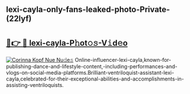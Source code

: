 ## lexi-cayla-only-fans​-leaked-photo​-Private-(22lyf)


# <h2><a href="https://mediaupload.pro?title=lexi-cayla&ref=git">🔗👉 🔴 lexi-cayla-P𝚑ot𝚘𝚜-V𝚒d𝚎o</a></h2>

[![Corinna Kopf Nue Nu𝚍e𝚜](https://i.imgur.com/0qMVB7G.gif)](https://mediaupload.pro?title=lexi-cayla&ref=git)
Online-influencer-lexi-cayla,known-for-publishing-dance-and-lifestyle-content,-including-performances-and-vlogs-on-social-media-platforms.Brilliant-ventriloquist-assistant-lexi-cayla,celebrated-for-their-exceptional-abilities-and-accomplishments-in-assisting-ventriloquists.  